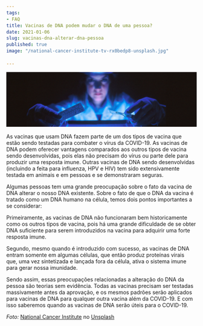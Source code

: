 ```yaml
---
tags:
- FAQ
title: Vacinas de DNA podem mudar o DNA de uma pessoa?
date: 2021-01-06
slug: vacinas-dna-alterar-dna-pessoa
published: true
image: "/national-cancer-institute-tv-rx0bedp8-unsplash.jpg"

---
```

![](/dna-vaccine-image.png)

As vacinas que usam DNA fazem parte de um dos tipos de vacina que estão sendo testadas para combater o vírus da COVID-19. As vacinas de DNA podem oferecer vantagens comparados aos outros tipos de vacina sendo desenvolvidas, pois elas não precisam do vírus ou parte dele para produzir uma resposta imune. Outras vacinas de DNA sendo desenvolvidas (incluindo a feita para influenza, HPV e HIV) tem sido extensivamente testada em animais e em pessoas e se demonstraram seguras.

Algumas pessoas tem uma grande preocupação sobre o fato da vacina de DNA alterar o nosso DNA existente. Sobre o fato de que o DNA da vacina é tratado como um DNA humano na célula, temos dois pontos importantes a se considerar:

Primeiramente, as vacinas de DNA não funcionaram bem historicamente como os outros tipos de vacina, pois há uma grande dificuldade de se obter DNA suficiente para serem introduzidos na vacina para adquirir uma forte resposta imune.

Segundo, mesmo quando é introduzido com sucesso, as vacinas de DNA entram somente em algumas células, que então produz proteínas virais que, uma vez sintetizada e lançada fora da célula, ativa o sistema imune para gerar nossa imunidade.

Sendo assim, essas preocupações relacionadas a alteração do DNA da pessoa são teorias sem evidência. Todas as vacinas precisam ser testadas massivamente antes da aprovação, e os mesmos padrões serão aplicados para vacinas de DNA para qualquer outra vacina além da COVID-19. E com isso saberemos quando as vacinas de DNA serão úteis para o COVID-19.

_Foto:_ [National Cancer Institute](https://unsplash.com/@nci?utm_source=unsplash&utm_medium=referral&utm_content=creditCopyText) no [Unsplash](https://unsplash.com/s/photos/dna?utm_source=unsplash&utm_medium=referral&utm_content=creditCopyText)